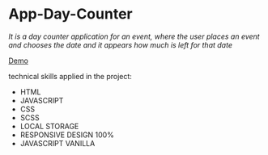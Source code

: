 # App-Day-Counter

_It is a day counter application for an event, where the user places an event and chooses the date and it appears how much is left for that date_

[Demo](https://app-todo-react-tda.netlify.app///)

technical skills applied in the project:

- HTML
- JAVASCRIPT
- CSS
- SCSS
- LOCAL STORAGE
- RESPONSIVE DESIGN 100%
- JAVASCRIPT VANILLA

